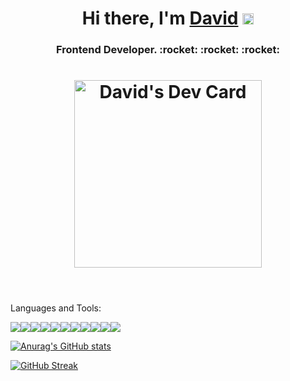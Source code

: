 
<h1 align="center">Hi there, I'm <a href="https://daniilshat.ru/" target="_blank">David</a> 
<img src="https://github.com/blackcater/blackcater/raw/main/images/star.gif" height="18"/></h1>
<h3 align="center"> Frontend Developer. :rocket: :rocket: :rocket:</h3>


<header> 
      <h1> <a href="https://app.daily.dev/david420I"><img src="https://api.daily.dev/devcards/9bde83d895174f239c8437fc9e5624a4.png?r=azz" width="300" alt="David's Dev Card"/></a></h1>
</header>


Languages and Tools:

<img src="https://img.icons8.com/fluency/48/000000/javascript.png"/><img src="https://img.icons8.com/color/48/000000/react-native.png"/><img src="https://img.icons8.com/color/48/000000/html-5--v1.png"/><img src="https://img.icons8.com/color/48/000000/css3.png"/><img src="https://img.icons8.com/color/48/000000/typescript.png"/><img src="https://img.icons8.com/color/48/000000/git.png"/><img src="https://img.icons8.com/color/48/000000/redux.png"/><img  src="https://img.icons8.com/external-tal-revivo-shadow-tal-revivo/48/000000/external-yarn-fast-reliable-and-secure-dependency-management-web-portal-logo-shadow-tal-revivo.png"/><img src="https://img.icons8.com/color/48/000000/npm.png"/><img src="https://img.icons8.com/color/48/000000/tailwindcss.png"/><img src="https://img.icons8.com/color/48/000000/webpack.png"/>


[![Anurag's GitHub stats](https://github-readme-stats.vercel.app/api?username=Dev420I)](https://github.com/anuraghazra/github-readme-stats)

[![GitHub Streak](http://github-readme-streak-stats.herokuapp.com?user=Dev420I&theme=tokyonight)](https://git.io/streak-stats)

